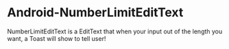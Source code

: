 Android-NumberLimitEditText
===========================

NumberLimitEditText is a EditText that when your input out of the length you want, a Toast will show to tell user!
